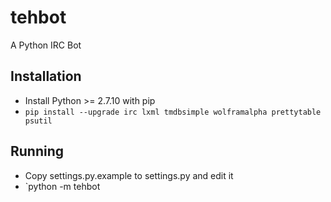 # tehbot
A Python IRC Bot

## Installation
* Install Python >= 2.7.10 with pip
* `pip install --upgrade irc lxml tmdbsimple wolframalpha prettytable psutil`

## Running
* Copy settings.py.example to settings.py and edit it
* `python -m tehbot
